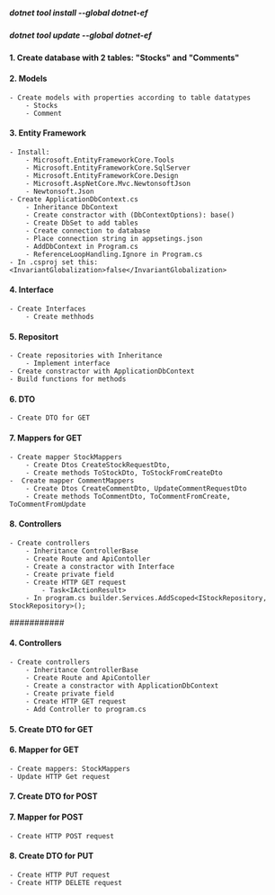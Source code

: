 ##### dotnet tool install --global dotnet-ef
##### dotnet tool update --global dotnet-ef
#### 1. Create database with 2 tables: "Stocks" and "Comments"
#### 2. Models
    - Create models with properties according to table datatypes
        - Stocks
        - Comment
#### 3. Entity Framework
    - Install:
        - Microsoft.EntityFrameworkCore.Tools
        - Microsoft.EntityFrameworkCore.SqlServer
        - Microsoft.EntityFrameworkCore.Design
        - Microsoft.AspNetCore.Mvc.NewtonsoftJson
        - Newtonsoft.Json
    - Create ApplicationDbContext.cs
        - Inheritance DbContext
        - Create constractor with (DbContextOptions): base()
        - Create DbSet to add tables
        - Create connection to database
        - Place connection string in appsetings.json
        - AddDbContext in Program.cs
        - ReferenceLoopHandling.Ignore in Program.cs
    - In .csproj set this: <InvariantGlobalization>false</InvariantGlobalization>
#### 4. Interface
    - Create Interfaces 
        - Create methhods
#### 5. Repositort
    - Create repositories with Inheritance
        - Implement interface
    - Create constractor with ApplicationDbContext
    - Build functions for methods

#### 6. DTO
    - Create DTO for GET 
#### 7. Mappers for GET
    - Create mapper StockMappers
        - Create Dtos CreateStockRequestDto, 
        - Create methods ToStockDto, ToStockFromCreateDto
    -  Create mapper CommentMappers
        - Create Dtos CreateCommentDto, UpdateCommentRequestDto
        - Create methods ToCommentDto, ToCommentFromCreate, ToCommentFromUpdate
#### 8. Controllers
    - Create controllers
        - Inheritance ControllerBase
        - Create Route and ApiContoller
        - Create a constractor with Interface
        - Create private field
        - Create HTTP GET request
            - Task<IActionResult>
        - In program.cs builder.Services.AddScoped<IStockRepository, StockRepository>();


###########
<!--#### 5. Helper
    - Create a helper method for Stock
    - Create nre method in interface-->
#### 4. Controllers
    - Create controllers
        - Inheritance ControllerBase
        - Create Route and ApiContoller
        - Create a constractor with ApplicationDbContext
        - Create private field
        - Create HTTP GET request
        - Add Controller to program.cs
#### 5. Create DTO for GET
#### 6. Mapper for GET
    - Create mappers: StockMappers
    - Update HTTP Get request
#### 7. Create DTO for POST
#### 7. Mapper for POST
    - Create HTTP POST request
#### 8. Create DTO for PUT
    - Create HTTP PUT request
    - Create HTTP DELETE request
